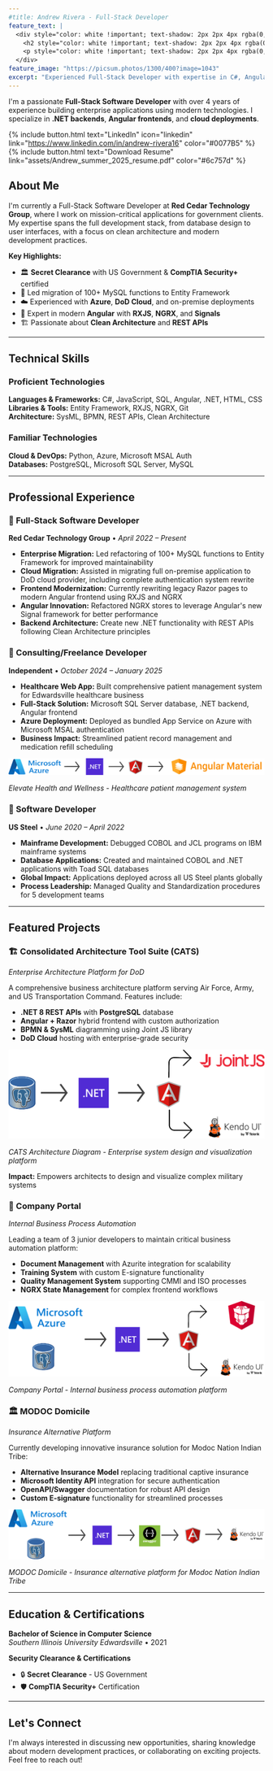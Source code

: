 ```yaml
---
#title: Andrew Rivera - Full-Stack Developer
feature_text: |
  <div style="color: white !important; text-shadow: 2px 2px 4px rgba(0,0,0,0.8) !important;">
    <h2 style="color: white !important; text-shadow: 2px 2px 4px rgba(0,0,0,0.8) !important;">Andrew Rivera</h2>
    <p style="color: white !important; text-shadow: 2px 2px 4px rgba(0,0,0,0.8) !important;">Full-Stack Software Developer specializing in .NET, Angular, and Cloud Solutions</p>
  </div>
feature_image: "https://picsum.photos/1300/400?image=1043"
excerpt: "Experienced Full-Stack Developer with expertise in C#, Angular, and cloud technologies. Currently working on enterprise applications for government and private sector clients."
---
```


I'm a passionate **Full-Stack Software Developer** with over 4 years of experience building enterprise applications using modern technologies. I specialize in **.NET backends**, **Angular frontends**, and **cloud deployments**.

{% include button.html text="LinkedIn" icon="linkedin" link="https://www.linkedin.com/in/andrew-rivera16" color="#0077B5" %} {% include button.html text="Download Resume" link="assets/Andrew_summer_2025_resume.pdf" color="#6c757d" %}

## About Me

I'm currently a Full-Stack Software Developer at **Red Cedar Technology Group**, where I work on mission-critical applications for government clients. My expertise spans the full development stack, from database design to user interfaces, with a focus on clean architecture and modern development practices.

**Key Highlights:**
- 🏛️ **Secret Clearance** with US Government & **CompTIA Security+** certified
- 🚀 Led migration of 100+ MySQL functions to Entity Framework
- ☁️ Experienced with **Azure**, **DoD Cloud**, and on-premise deployments
- 📱 Expert in modern **Angular** with **RXJS**, **NGRX**, and **Signals**
- 🏗️ Passionate about **Clean Architecture** and **REST APIs**

---

## Technical Skills

### Proficient Technologies
**Languages & Frameworks:** C#, JavaScript, SQL, Angular, .NET, HTML, CSS  
**Libraries & Tools:** Entity Framework, RXJS, NGRX, Git  
**Architecture:** SysML, BPMN, REST APIs, Clean Architecture

### Familiar Technologies
**Cloud & DevOps:** Python, Azure, Microsoft MSAL Auth  
**Databases:** PostgreSQL, Microsoft SQL Server, MySQL

---

## Professional Experience

### 🔹 Full-Stack Software Developer
**Red Cedar Technology Group** • *April 2022 – Present*

- **Enterprise Migration:** Led refactoring of 100+ MySQL functions to Entity Framework for improved maintainability
- **Cloud Migration:** Assisted in migrating full on-premise application to DoD cloud provider, including complete authentication system rewrite
- **Frontend Modernization:** Currently rewriting legacy Razor pages to modern Angular frontend using RXJS and NGRX
- **Angular Innovation:** Refactored NGRX stores to leverage Angular's new Signal framework for better performance
- **Backend Architecture:** Create new .NET functionality with REST APIs following Clean Architecture principles

### 🔹 Consulting/Freelance Developer
**Independent** • *October 2024 – January 2025*

- **Healthcare Web App:** Built comprehensive patient management system for Edwardsville healthcare business
- **Full-Stack Solution:** Microsoft SQL Server database, .NET backend, Angular frontend
- **Azure Deployment:** Deployed as bundled App Service on Azure with Microsoft MSAL authentication
- **Business Impact:** Streamlined patient record management and medication refill scheduling

![Elevate Health and Wellness Screenshot](assets/dowdy1.png)

*Elevate Health and Wellness - Healthcare patient management system*

### 🔹 Software Developer
**US Steel** • *June 2020 – April 2022*

- **Mainframe Development:** Debugged COBOL and JCL programs on IBM mainframe systems
- **Database Applications:** Created and maintained COBOL and .NET applications with Toad SQL databases
- **Global Impact:** Applications deployed across all US Steel plants globally
- **Process Leadership:** Managed Quality and Standardization procedures for 5 development teams

---

## Featured Projects

### 🏗️ Consolidated Architecture Tool Suite (CATS)
*Enterprise Architecture Platform for DoD*

A comprehensive business architecture platform serving Air Force, Army, and US Transportation Command. Features include:
- **.NET 8 REST APIs** with **PostgreSQL** database
- **Angular + Razor** hybrid frontend with custom authorization
- **BPMN & SysML** diagramming using Joint JS library
- **DoD Cloud** hosting with enterprise-grade security

![CATS Architecture Diagram](assets/cats2.png)

*CATS Architecture Diagram - Enterprise system design and visualization platform*

**Impact:** Empowers architects to design and visualize complex military systems

### 🏢 Company Portal
*Internal Business Process Automation*

Leading a team of 3 junior developers to maintain critical business automation platform:
- **Document Management** with Azurite integration for scalability
- **Training System** with custom E-signature functionality
- **Quality Management System** supporting CMMI and ISO processes
- **NGRX State Management** for complex frontend workflows

![Company Portal Screenshot](assets/porta1.png)

*Company Portal - Internal business process automation platform*

### 🏛️ MODOC Domicile
*Insurance Alternative Platform*

Currently developing innovative insurance solution for Modoc Nation Indian Tribe:
- **Alternative Insurance Model** replacing traditional captive insurance
- **Microsoft Identity API** integration for secure authentication
- **OpenAPI/Swagger** documentation for robust API design
- **Custom E-signature** functionality for streamlined processes

![MODOC Domicile Screenshot](assets/modoc1.png)

*MODOC Domicile - Insurance alternative platform for Modoc Nation Indian Tribe*

---

## Education & Certifications

**Bachelor of Science in Computer Science**  
*Southern Illinois University Edwardsville* • 2021

**Security Clearance & Certifications**
- 🔒 **Secret Clearance** - US Government
- 🛡️ **CompTIA Security+** Certification

---

## Let's Connect

I'm always interested in discussing new opportunities, sharing knowledge about modern development practices, or collaborating on exciting projects. Feel free to reach out!
